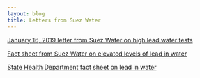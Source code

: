 ```yaml
---
layout: blog
title: Letters from Suez Water 
---
```

[January 16, 2019 letter from Suez Water on high lead water tests](https://storage.googleapis.com/static.rutherford-nj.com/borough-clerk/posts/SUEZ.pdf)

[Fact sheet from Suez Water on elevated levels of lead in water](https://storage.googleapis.com/static.rutherford-nj.com/borough-clerk/posts/suez_letter.pdf)

[State Health Department fact sheet on lead in water](https://storage.googleapis.com/static.rutherford-nj.com/borough-clerk/posts/state%20fact%20sheet%20lead.pdf)
